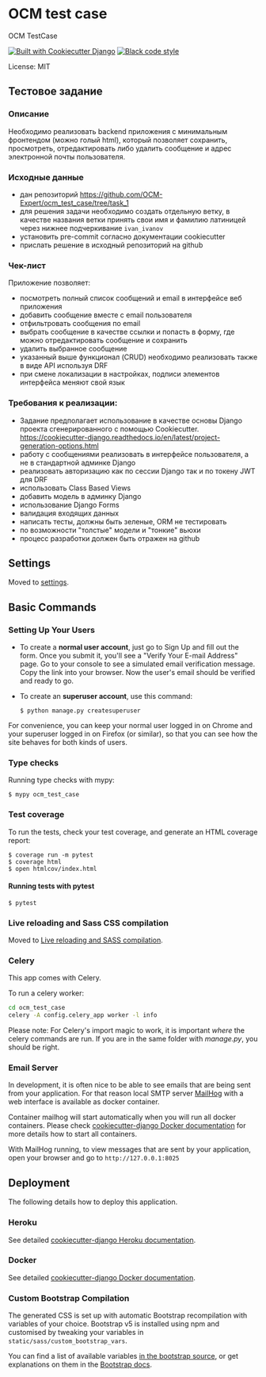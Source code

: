# OCM test case

OCM TestCase

[![Built with Cookiecutter Django](https://img.shields.io/badge/built%20with-Cookiecutter%20Django-ff69b4.svg?logo=cookiecutter)](https://github.com/cookiecutter/cookiecutter-django/)
[![Black code style](https://img.shields.io/badge/code%20style-black-000000.svg)](https://github.com/ambv/black)

License: MIT

## Тестовое задание

### Описание

  Необходимо реализовать backend приложения с минимальным фронтендом (можно голый html), который позволяет сохранить, просмотреть, отредактировать либо удалить сообщение и адрес электронной почты пользователя.

### Исходные данные
- дан репозиторий https://github.com/OCM-Expert/ocm_test_case/tree/task_1
- для решения задачи необходимо создать отдельную ветку, в качестве названия ветки принять свои имя и фамилию латиницей через нижнее подчеркивание `ivan_ivanov`
- установить pre-commit согласно документации cookiecutter
- прислать решение в исходный репозиторий на github

### Чек-лист
Приложение позволяет:
- посмотреть полный список сообщений и email в интерфейсе веб приложения
- добавить сообщение вместе с email пользователя
- отфильтровать сообщения по email
- выбрать сообщение в качестве ссылки и попасть в форму, где можно отредактировать сообщение и сохранить
- удалить выбранное сообщение
- указанный выше функционал (CRUD) необходимо реализовать также в виде API используя DRF
- при смене локализации в настройках, подписи элементов интерфейса меняют свой язык

### Требования к реализации:
- Задание предполагает использование в качестве основы Django проекта сгенерированного с помощью Cookiecutter. https://cookiecutter-django.readthedocs.io/en/latest/project-generation-options.html
- работу с сообщениями реализовать в интерфейсе пользователя, а не в стандартной админке Django
- реализовать авторизацию как по сессии Django так и по токену JWT для DRF
- использовать Class Based Views
- добавить модель в админку Django
- использование Django Forms
- валидация входящих данных
- написать тесты, должны быть зеленые, ORM не тестировать
- по возможности "толстые" модели и "тонкие" вьюхи
- процесс разработки должен быть отражен на github

## Settings

Moved to [settings](http://cookiecutter-django.readthedocs.io/en/latest/settings.html).

## Basic Commands

### Setting Up Your Users

-   To create a **normal user account**, just go to Sign Up and fill out the form. Once you submit it, you'll see a "Verify Your E-mail Address" page. Go to your console to see a simulated email verification message. Copy the link into your browser. Now the user's email should be verified and ready to go.

-   To create an **superuser account**, use this command:

        $ python manage.py createsuperuser

For convenience, you can keep your normal user logged in on Chrome and your superuser logged in on Firefox (or similar), so that you can see how the site behaves for both kinds of users.

### Type checks

Running type checks with mypy:

    $ mypy ocm_test_case

### Test coverage

To run the tests, check your test coverage, and generate an HTML coverage report:

    $ coverage run -m pytest
    $ coverage html
    $ open htmlcov/index.html

#### Running tests with pytest

    $ pytest

### Live reloading and Sass CSS compilation

Moved to [Live reloading and SASS compilation](http://cookiecutter-django.readthedocs.io/en/latest/live-reloading-and-sass-compilation.html).

### Celery

This app comes with Celery.

To run a celery worker:

``` bash
cd ocm_test_case
celery -A config.celery_app worker -l info
```

Please note: For Celery's import magic to work, it is important *where* the celery commands are run. If you are in the same folder with *manage.py*, you should be right.

### Email Server

In development, it is often nice to be able to see emails that are being sent from your application. For that reason local SMTP server [MailHog](https://github.com/mailhog/MailHog) with a web interface is available as docker container.

Container mailhog will start automatically when you will run all docker containers.
Please check [cookiecutter-django Docker documentation](http://cookiecutter-django.readthedocs.io/en/latest/deployment-with-docker.html) for more details how to start all containers.

With MailHog running, to view messages that are sent by your application, open your browser and go to `http://127.0.0.1:8025`

## Deployment

The following details how to deploy this application.

### Heroku

See detailed [cookiecutter-django Heroku documentation](http://cookiecutter-django.readthedocs.io/en/latest/deployment-on-heroku.html).

### Docker

See detailed [cookiecutter-django Docker documentation](http://cookiecutter-django.readthedocs.io/en/latest/deployment-with-docker.html).
### Custom Bootstrap Compilation

The generated CSS is set up with automatic Bootstrap recompilation with variables of your choice.
Bootstrap v5 is installed using npm and customised by tweaking your variables in `static/sass/custom_bootstrap_vars`.

You can find a list of available variables [in the bootstrap source](https://github.com/twbs/bootstrap/blob/main/scss/_variables.scss), or get explanations on them in the [Bootstrap docs](https://getbootstrap.com/docs/5.1/customize/sass/).
